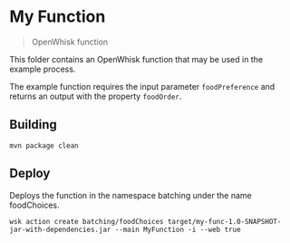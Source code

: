 # My Function

> OpenWhisk function

This folder contains an OpenWhisk function that may be used in the example
process.

The example function requires the input parameter `foodPreference` and returns
an output with the property `foodOrder`.

## Building
```
mvn package clean
```

## Deploy
Deploys the function in the namespace batching under the name foodChoices.
```
wsk action create batching/foodChoices target/my-func-1.0-SNAPSHOT-jar-with-dependencies.jar --main MyFunction -i --web true
```
